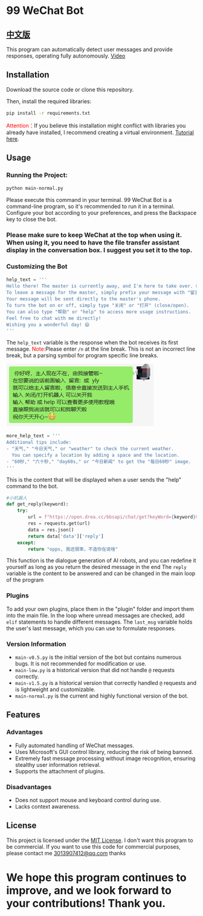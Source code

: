 # 99 WeChat Bot
## [中文版](https://github.com/windows99-hue/99wxrobot/blob/main/readme.md)

This program can automatically detect user messages and provide responses, operating fully autonomously.
[Video](https://www.bilibili.com/video/BV1zH4y1R73R/)

## Installation

Download the source code or clone this repository.

Then, install the required libraries:

```bash
pip install -r requirements.txt
```

<span style="color: red;">Attention：</span>If you believe this installation might conflict with libraries you already have installed, I recommend creating a virtual environment. [Tutorial here]([https://chat.openai.com/c/venv.md](https://github.com/windows99-hue/99wxrobot/blob/main/venv.md)).

## Usage

### Running the Project:

```bash
python main-normal.py
```

Please execute this command in your terminal. 99 WeChat Bot is a command-line program, so it's recommended to run it in a terminal. Configure your bot according to your preferences, and press the Backspace key to close the bot.
### Please make sure to keep WeChat at the top when using it. When using it, you need to have the file transfer assistant display in the conversation box. I suggest you set it to the top.

### Customizing the Bot

```python
help_text = ''' 
Hello there! The master is currently away, and I'm here to take over. 😊
To leave a message for the master, simply prefix your message with "留言:" or "yly".
Your message will be sent directly to the master's phone.
To turn the bot on or off, simply type "关闭" or "打开" (close/open).
You can also type "帮助" or "help" to access more usage instructions.
Feel free to chat with me directly!
Wishing you a wonderful day! 😄
'''
```

The `help_text` variable is the response when the bot receives its first message.
<span style="color: red;">Note:</span>Please enter `/n` at the line break. This is not an incorrect line break, but a parsing symbol for program specific line breaks.

![img01](https://github.com/windows99-hue/99wxrobot/blob/main/content/image-20231015091909317.png)

```python
more_help_text = '''
Additional tips include: 
- "天气," "今日天气," or "weather" to check the current weather.
  You can specify a location by adding a space and the location.
- "60秒," "六十秒," "day60s," or "今日新闻" to get the "每日60秒" image.
'''
```

This is the content that will be displayed when a user sends the "help" command to the bot.


~~~python
#小机器人
def get_reply(keyword):
    try:
        url = f"https://open.drea.cc/bbsapi/chat/get?keyWord={keyword}&userName=type%3Dbbs"
        res = requests.get(url)
        data = res.json()
        return data['data']['reply']
    except:
        return "opps, 我还很笨，不造你在说啥"
~~~

This function is the dialogue generation of AI robots, and you can redefine it yourself as long as you return the desired message in the end
The `reply` variable is the content to be answered and can be changed in the main loop of the program

### Plugins

To add your own plugins, place them in the "plugin" folder and import them into the main file. In the loop where unread messages are checked, add `elif` statements to handle different messages. The `last_msg` variable holds the user's last message, which you can use to formulate responses.

### Version Information

- `main-v0.5.py` is the initial version of the bot but contains numerous bugs. It is not recommended for modification or use.
- `main-low.py` is a historical version that did not handle `@` requests correctly.
- `main-v1.5.py` is a historical version that correctly handled `@` requests and is lightweight and customizable.
- `main-normal.py` is the current and highly functional version of the bot.

## Features

### Advantages

- Fully automated handling of WeChat messages.
- Uses Microsoft's GUI control library, reducing the risk of being banned.
- Extremely fast message processing without image recognition, ensuring stealthy user information retrieval.
- Supports the attachment of plugins.

### Disadvantages

- Does not support mouse and keyboard control during use.
- Lacks context awareness.

## License

This project is licensed under the [MIT License](https://chat.openai.com/c/LICENSE). 
I don't want this program to be commercial. If you want to use this code for commercial purposes, please contact me
3013907412@qq.com
thanks

# We hope this program continues to improve, and we look forward to your contributions! Thank you.
